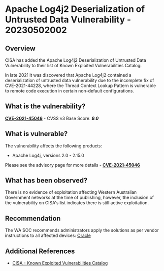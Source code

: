 # Apache Log4j2 Deserialization of Untrusted Data Vulnerability - 20230502002

## Overview

CISA has added the Apache Log4j2 Deserialization of Untrusted Data Vulnerability to their list of Known Exploited Vulnerabilities Catalog.

In late 2021 it was discovered that Apache Log4j2 contained a deserialization of untrusted data vulnerability due to the incomplete fix of CVE-2021-44228, where the Thread Context Lookup Pattern is vulnerable to remote code execution in certain non-default configurations.

## What is the vulnerability?

[**CVE-2021-45046**](https://cve.mitre.org/cgi-bin/cvename.cgi?name=CVE-2021-45046) - CVSS v3 Base Score: ***9.0***

## What is vulnerable?

The vulnerability affects the following products:

- Apache Log4j, versions 2.0 - 2.15.0

Please see the advisory page for more details - [**CVE-2021-45046**](https://cve.mitre.org/cgi-bin/cvename.cgi?name=CVE-2021-45046)

## What has been observed?

There is no evidence of exploitation affecting Western Australian Government networks at the time of publishing, however, the inclusion of the vulnerability on CISA's list indicates there is still active exploitation.

## Recommendation

The WA SOC recommends administrators apply the solutions as per vendor instructions to all affected devices: [Oracle](https://www.oracle.com/security-alerts/alert-cve-2021-44228.html)

## Additional References

- [CISA - Known Exploited Vulnerabilities Catalog](https://www.cisa.gov/known-exploited-vulnerabilities-catalog)
